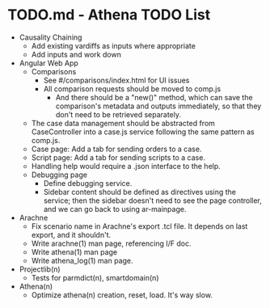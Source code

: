 # TODO.md - Athena TODO List

- Causality Chaining
  - Add existing vardiffs as inputs where appropriate
  - Add inputs and work down
- Angular Web App
  - Comparisons
    - See #/comparisons/index.html for UI issues
    - All comparison requests should be moved to comp.js
      - And there should be a "new()" method, which can save the 
        comparison's metadata and outputs immediately, so that they
        don't need to be retrieved separately.
  - The case data management should be abstracted from CaseController
    into a case.js service following the same pattern as comp.js.
  - Case page: Add a tab for sending orders to a case.
  - Script page: Add a tab for sending scripts to a case.
  - Handling help would require a .json interface to the help.
  - Debugging page
    - Define debugging service.
    - Sidebar content should be defined as directives using the 
      service; then the sidebar doesn't need to see the page controller,
      and we can go back to using ar-mainpage.
- Arachne
  - Fix scenario name in Arachne's export .tcl file.  It depends on last 
    export, and it shouldn't.
  - Write arachne(1) man page, referencing I/F doc.
  - Write athena(1) man page
  - Write athena_log(1) man page.
- Projectlib(n)
  - Tests for parmdict(n), smartdomain(n)
- Athena(n)
  - Optimize athena(n) creation, reset, load.  It's way slow.



